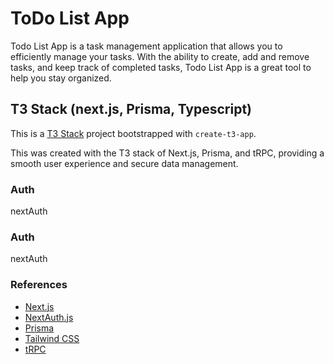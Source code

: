 # ToDo List App

Todo List App is a task management application that allows you to efficiently manage your tasks. With the ability to create, add and remove tasks, and keep track of completed tasks, Todo List App is a great tool to help you stay organized. 

## T3 Stack (next.js, Prisma, Typescript)

This is a [T3 Stack](https://create.t3.gg/) project bootstrapped with `create-t3-app`.

This was created with the T3 stack of Next.js, Prisma, and tRPC, providing a smooth user experience and secure data management.

### Auth

nextAuth

### Auth

nextAuth

### References


- [Next.js](https://nextjs.org)
- [NextAuth.js](https://next-auth.js.org)
- [Prisma](https://prisma.io)
- [Tailwind CSS](https://tailwindcss.com)
- [tRPC](https://trpc.io)

